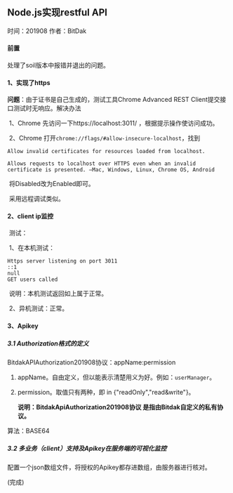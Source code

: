 ## Node.js实现restful API

时间：201908
作者：BitDak

#### 前置

​处理了soil版本中报错并退出的问题。

#### 1、实现了https


​**问题**：由于证书是自己生成的，测试工具Chrome Advanced REST Client提交接口测试时无响应。解决办法

​		1、Chrome 先访问一下https://localhost:3011/ ，根据提示操作使访问成功。

​		2、Chrome 打开`chrome://flags/#allow-insecure-localhost`，找到

`Allow invalid certificates for resources loaded from localhost.` 

`Allows requests to localhost over HTTPS even when an invalid certificate is presented. –Mac, Windows, Linux, Chrome OS, Android`

​		将Disabled改为Enabled即可。

​		采用远程调试类似。

#### 2、client ip监控

​		测试：

​		1、在本机测试：

``````
Https server listening on port 3011
::1
null
GET users called
``````

​		说明：本机测试返回如上属于正常。

​		2、异机测试：正常。

#### 3、Apikey

##### 3.1 Authorization格式的定义

BitdakAPIAuthorization201908协议：appName:permission

1. appName。自由定义，但以能表示清楚用义为好。例如：`userManager`。

2. permission。取值只有两种，即 in {"readOnly","read&write"}。

   **说明：BitdakApiAuthorization201908协议 是指由Bitdak自定义的私有协议。**

算法：BASE64

##### 3.2 多业务（client）支持及Apikey在服务端的可视化监控

​配置一个json数组文件，将授权的Apikey都存进数组，由服务器进行核对。

(完成)